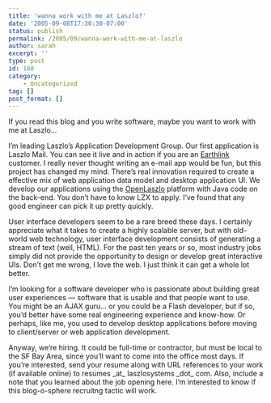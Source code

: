 ```yaml
---
title: 'wanna work with me at Laszlo?'
date: '2005-09-08T17:30:30-07:00'
status: publish
permalink: /2005/09/wanna-work-with-me-at-laszlo
author: sarah
excerpt: ''
type: post
id: 180
category:
    - Uncategorized
tag: []
post_format: []
---
```

If you read this blog and you write software, maybe you want to work with me at Laszlo…

I’m leading Laszlo’s Application Development Group. Our first application is [](http://www.laszlosystems.com/products/laszloMail/)Laszlo Mail. You can see it live and in action if you are an [Earthlink](https://www.ultrasaurus.com/cgi-bin/mt/www.earthlink.net) customer. I really never thought writing an e-mail app would be fun, but this project has changed my mind. There’s real innovation required to create a effective mix of web application data model and desktop application UI. We develop our applications using the [OpenLaszlo](https://www.ultrasaurus.com/cgi-bin/mt/www.openlaszlo.org) platform with Java code on the back-end. You don’t have to know LZX to apply. I’ve found that any good engineer can pick it up pretty quickly.

User interface developers seem to be a rare breed these days. I certainly appreciate what it takes to create a highly scalable server, but with old-world web technology, user interface development consists of generating a stream of text (well, HTML). For the past ten years or so, most industry jobs simply did not provide the opportunity to design or develop great interactive UIs. Don’t get me wrong, I love the web. I just think it can get a whole lot better.

I’m looking for a software developer who is passionate about building great user experiences — software that is usable and that people want to use. You might be an AJAX guru… or you could be a Flash developer, but if so, you’d better have some real engineering experience and know-how. Or perhaps, like me, you used to develop desktop applications before moving to client/server or web application development.

Anyway, we’re hiring. It could be full-time or contractor, but must be local to the SF Bay Area, since you’ll want to come into the office most days. If you’re interested, send your resume along with URL references to your work (if available online) to resumes \_at\_ laszlosystems \_dot\_ com. Also, include a note that you learned about the job opening here. I’m interested to know if this blog-o-sphere recruitng tactic will work.
